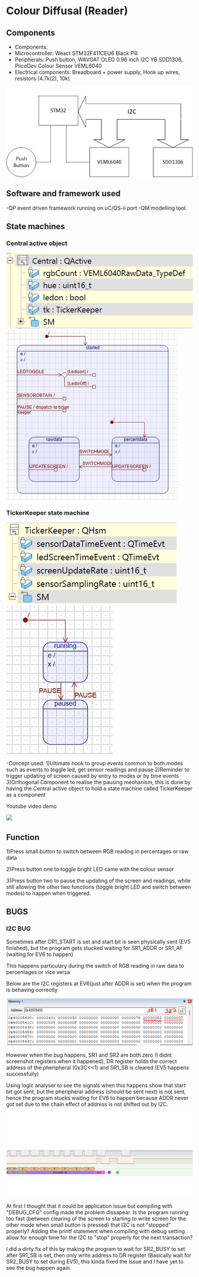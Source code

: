 # Colour Diffusal (Reader)
## Components
- Components:
- Microcontroller: Weact STM32F411CEU6 Black Pill
- Peripherals: Push button, WAVGAT OLED 0.96 inch I2C YB SDD1306, PiicoDev Colour Sensor VEML6040
- Electrical components: Breadboard + power supply, Hook up wires, resistors (4.7k(2), 10k)

![plot](./Images/ColourDiffusalSystem.jpg)

## Software and framework used
-QP event driven framework running on uC/OS-ii port
-QM modelling tool.

## State machines
### Central active object
![plot](./Images/Object_Central.jpg) 
![plot](./Images/StateMachine_Central.jpg)

### TickerKeeper state machine
![plot](./Images/Object_TickerKeeper.jpg) 
![plot](./Images/StateMachine_TickerKeeper.jpg)



-Concept used:
 1)Ultimate hook to group events common to both modes such as events to toggle led, get sensor readings and pause 
 2)Reminder to trigger updating of screen caused by entry to modes or by time events
 3)Orthogonal Component to realise the pausing mechanism, this is done by having the Central active object to hold a state machine called TickerKeeper as a component

Youtube video demo

[<img src="https://i.ytimg.com/vi/wuQkIFQZJ5Q/maxresdefault.jpg" width="50%">](https://www.youtube.com/watch?v=wuQkIFQZJ5Q "Colour Diffusal Demo")

## Function
1)Press small button to switch between RGB reading in percentages or raw data

2)Press button one to toggle bright LED came with the colour sensor

3)Press button two to pause the updating of the screen and readings, while still allowing the other two functions (toggle bright LED and switch between modes) to happen when triggered.

## BUGS
### I2C BUG
Sometimes after CR1_START is set and start bit is seen physically sent (EV5 finished), but the program gets stucked waiting for SR1_ADDR or SR1_AF (waiting for 
EV6 to happen)

This happens particulary during the switch of RGB reading in raw data to percentages or vice versa 

Below are the I2C registers at EV6(just after ADDR is set) when the program is behaving correctly

![plot](./Images/I2CRegCorrect.png)

However when the bug happens, SR1 and SR2 are both zero (I didnt screenshot registers when it happened), DR register holds the correct address of the pheripheral (0x3C<<1) and SR1_SB is cleared (EV5 happens successfully)

Using logic analyser to see the signals when this happens show that start bit got sent, but the pheripheral address (should be sent next) is not sent, hence the program stucks waiting for EV6 to happen because ADDR never got set due to the chain effect of address is not shifted out by I2C.

![plot](./Images/I2CAddressNotSending.jpg)

At first I thought that it could be application issue but compiling with "DEBUG_CFG" config made the problem dissapear. Is the program running too fast (between clearing of the screen to starting to write screen for the other mode when small button is pressed) that I2C is not "stopped" properly? Adding the printf statement when compiling with debug setting allow for enough time for the I2C to "stop" properly for the next transaction?

I did a dirty fix of this by making the program to wait for SR2_BUSY to set after SR1_SB is set, then only write address to DR register (Basically wait for SR2_BUSY to set during EV5), this kinda fixed the issue and I have yet to see the bug happen again.


 